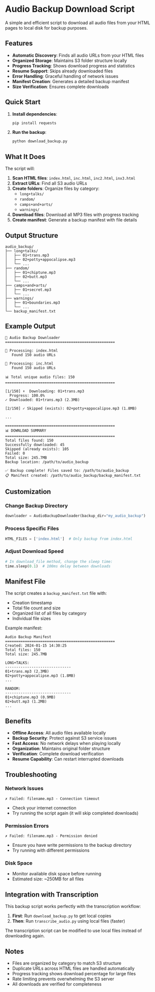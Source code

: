 # Audio Backup Download Script

A simple and efficient script to download all audio files from your HTML pages to local disk for backup purposes.

## Features

- **Automatic Discovery**: Finds all audio URLs from your HTML files
- **Organized Storage**: Maintains S3 folder structure locally
- **Progress Tracking**: Shows download progress and statistics
- **Resume Support**: Skips already downloaded files
- **Error Handling**: Graceful handling of network issues
- **Manifest Creation**: Generates a detailed backup manifest
- **Size Verification**: Ensures complete downloads

## Quick Start

1. **Install dependencies**:
   ```bash
   pip install requests
   ```

2. **Run the backup**:
   ```bash
   python download_backup.py
   ```

## What It Does

The script will:

1. **Scan HTML files**: `index.html`, `inc.html`, `inc2.html`, `inx3.html`
2. **Extract URLs**: Find all S3 audio URLs
3. **Create folders**: Organize files by category:
   - `long+talks/`
   - `random/`
   - `camps+and+arts/`
   - `warnings/`
4. **Download files**: Download all MP3 files with progress tracking
5. **Create manifest**: Generate a backup manifest with file details

## Output Structure

```
audio_backup/
├── long+talks/
│   ├── 01+trans.mp3
│   ├── 02+potty+appocalipse.mp3
│   └── ...
├── random/
│   ├── 01+chiptune.mp3
│   ├── 02+butt.mp3
│   └── ...
├── camps+and+arts/
│   ├── 01+secret.mp3
│   └── ...
├── warnings/
│   ├── 01+boundaries.mp3
│   └── ...
└── backup_manifest.txt
```

## Example Output

```
🎵 Audio Backup Downloader
==================================================

📄 Processing: index.html
   Found 150 audio URLs

📄 Processing: inc.html
   Found 150 audio URLs

📊 Total unique audio files: 150
==================================================

[1/150] ⬇️  Downloading: 01+trans.mp3
  Progress: 100.0%
✓ Downloaded: 01+trans.mp3 (2.3MB)

[2/150] ✓ Skipped (exists): 02+potty+appocalipse.mp3 (1.8MB)

...

==================================================
📊 DOWNLOAD SUMMARY
==================================================
Total files found: 150
Successfully downloaded: 45
Skipped (already exists): 105
Failed: 0
Total size: 245.7MB
Backup location: /path/to/audio_backup

✅ Backup complete! Files saved to: /path/to/audio_backup
📋 Manifest created: /path/to/audio_backup/backup_manifest.txt
```

## Customization

### Change Backup Directory

```python
downloader = AudioBackupDownloader(backup_dir="my_audio_backup")
```

### Process Specific Files

```python
HTML_FILES = ['index.html']  # Only backup from index.html
```

### Adjust Download Speed

```python
# In download_file method, change the sleep time:
time.sleep(0.1)  # 100ms delay between downloads
```

## Manifest File

The script creates a `backup_manifest.txt` file with:

- Creation timestamp
- Total file count and size
- Organized list of all files by category
- Individual file sizes

Example manifest:
```
Audio Backup Manifest
==================================================
Created: 2024-01-15 14:30:25
Total files: 150
Total size: 245.7MB

LONG+TALKS:
------------------------------
01+trans.mp3 (2.3MB)
02+potty+appocalipse.mp3 (1.8MB)
...

RANDOM:
------------------------------
01+chiptune.mp3 (0.9MB)
02+butt.mp3 (1.2MB)
...
```

## Benefits

- **Offline Access**: All audio files available locally
- **Backup Security**: Protect against S3 service issues
- **Fast Access**: No network delays when playing locally
- **Organization**: Maintains original folder structure
- **Verification**: Complete download verification
- **Resume Capability**: Can restart interrupted downloads

## Troubleshooting

### Network Issues
```
✗ Failed: filename.mp3 - Connection timeout
```
- Check your internet connection
- Try running the script again (it will skip completed downloads)

### Permission Errors
```
✗ Failed: filename.mp3 - Permission denied
```
- Ensure you have write permissions to the backup directory
- Try running with different permissions

### Disk Space
- Monitor available disk space before running
- Estimated size: ~250MB for all files

## Integration with Transcription

This backup script works perfectly with the transcription workflow:

1. **First**: Run `download_backup.py` to get local copies
2. **Then**: Run `transcribe_audio.py` using local files (faster)

The transcription script can be modified to use local files instead of downloading again.

## Notes

- Files are organized by category to match S3 structure
- Duplicate URLs across HTML files are handled automatically
- Progress tracking shows download percentage for large files
- Rate limiting prevents overwhelming the S3 server
- All downloads are verified for completeness 